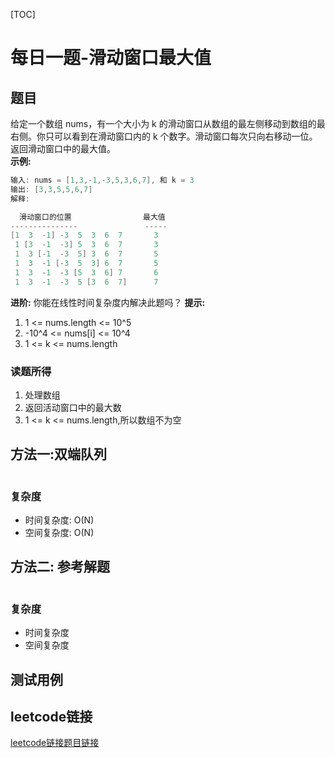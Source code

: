 [TOC]

# 每日一题-滑动窗口最大值

## 题目
给定一个数组 nums，有一个大小为 k 的滑动窗口从数组的最左侧移动到数组的最右侧。你只可以看到在滑动窗口内的 k 个数字。滑动窗口每次只向右移动一位。  
返回滑动窗口中的最大值。  
**示例:**  
```java
输入: nums = [1,3,-1,-3,5,3,6,7], 和 k = 3
输出: [3,3,5,5,6,7] 
解释: 

  滑动窗口的位置                最大值
---------------               -----
[1  3  -1] -3  5  3  6  7       3
 1 [3  -1  -3] 5  3  6  7       3
 1  3 [-1  -3  5] 3  6  7       5
 1  3  -1 [-3  5  3] 6  7       5
 1  3  -1  -3 [5  3  6] 7       6
 1  3  -1  -3  5 [3  6  7]      7
```

**进阶:**
你能在线性时间复杂度内解决此题吗？
**提示:**
1. 1 <= nums.length <= 10^5
2. -10^4 <= nums[i] <= 10^4
3. 1 <= k <= nums.length

### 读题所得
1. 处理数组
2. 返回活动窗口中的最大数
3. 1 <= k <= nums.length,所以数组不为空

## 方法一:双端队列
```swift

```
### 复杂度
* 时间复杂度: O(N)
* 空间复杂度: O(N)

## 方法二: 参考解题
```java

```
### 复杂度
* 时间复杂度
* 空间复杂度

## 测试用例

## leetcode链接
[leetcode链接题目链接](https://leetcode-cn.com/problems/sliding-window-maximum/)  